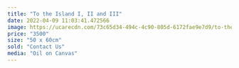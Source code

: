 ```yaml
---
title: "To the Island I, II and III"
date: 2022-04-09 11:03:41.472566
image: https://ucarecdn.com/73c65d34-494c-4c90-805d-6172fae9e7d9/to-the-island-i.jpg
price: "3500"
size: "50 x 60cm"
sold: "Contact Us"
media: "Oil on Canvas"
---
```


